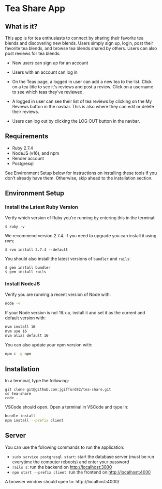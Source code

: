 # Tea Share App

## What is it?

This app is for tea enthusiasts to connect by sharing their favorite tea blends and discovering new blends. Users simply sign up, login, post their favorite tea blends, and browse tea blends shared by others. Users can also post reviews for tea blends.

- New users can sign up for an account

- Users with an account can log in

- On the Teas page, a logged in user can add a new tea to the list. Click on a tea title to see it's reviews and post a review. Click on a username to see which teas they've reviewed.

- A logged in user can see their list of tea reviews by clicking on the My Reviews button in the navbar. This is also where they can edit or delete their reviews.

- Users can log out by clicking the LOG OUT button in the navbar.

## Requirements

- Ruby 2.7.4
- NodeJS (v16), and npm
- Render account
- Postgresql

See Environment Setup below for instructions on installing these tools if you don't already have them. Otherwise, skip ahead to the installation section.

## Environment Setup

### Install the Latest Ruby Version

Verify which version of Ruby you're running by entering this in the terminal:

```console
$ ruby -v
```

We recommend version 2.7.4. If you need to upgrade you can install it using rvm:

```console
$ rvm install 2.7.4 --default
```

You should also install the latest versions of `bundler` and `rails`:

```console
$ gem install bundler
$ gem install rails
```

### Install NodeJS

Verify you are running a recent version of Node with:

```sh
node -v
```

If your Node version is not 16.x.x, install it and set it as the current and
default version with:

```sh
nvm install 16
nvm use 16
nvm alias default 16
```

You can also update your npm version with:

```sh
npm i -g npm
```

## Installation

In a terminal, type the following:

```console
git clone git@github.com:jgifford82/tea-share.git
cd tea-share
code .
```

VSCode should open. Open a terminal in VSCode and type in:

```sh
bundle install
npm install --prefix client
```

## Server

You can use the following commands to run the application:

- `sudo service postgresql start`: start the database server (must be run everytime the computer reboots) and enter your password
- `rails s`: run the backend on [http://localhost:3000](http://localhost:3000)
- `npm start --prefix client`: run the frontend on
  [http://localhost:4000](http://localhost:4000)

A browser window should open to: http://localhost:4000/
